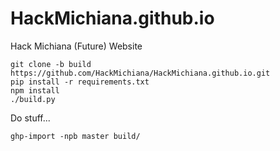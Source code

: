 HackMichiana.github.io
======================

Hack Michiana (Future) Website

    git clone -b build https://github.com/HackMichiana/HackMichiana.github.io.git
    pip install -r requirements.txt
    npm install
    ./build.py

Do stuff...

    ghp-import -npb master build/
